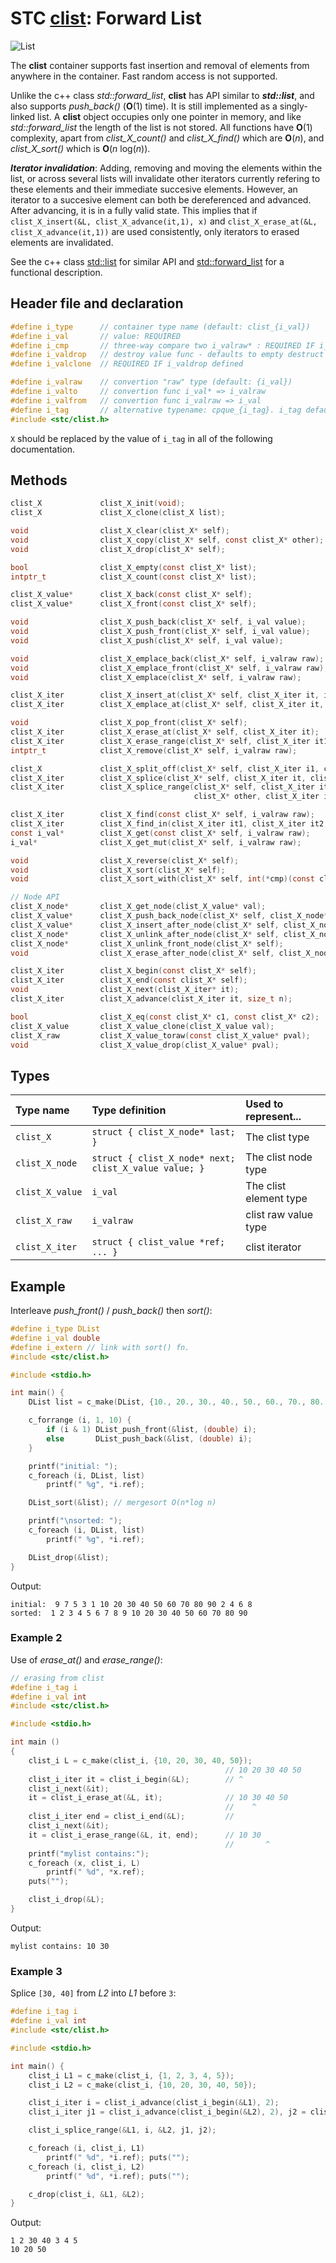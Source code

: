 # STC [clist](../include/stc/clist.h): Forward List
![List](pics/list.jpg)

The **clist** container supports fast insertion and removal of elements from anywhere in the container.
Fast random access is not supported.

Unlike the c++ class *std::forward_list*, **clist** has API similar to ***std::list***, and also supports
*push_back()* (**O**(1) time). It is still implemented as a singly-linked list. A **clist** object
occupies only one pointer in memory, and like *std::forward_list* the length of the list is not stored.
All functions have **O**(1) complexity, apart from *clist_X_count()* and *clist_X_find()* which are **O**(*n*),
and *clist_X_sort()* which is **O**(*n* log(*n*)).

***Iterator invalidation***: Adding, removing and moving the elements within the list, or across several lists
will invalidate other iterators currently refering to these elements and their immediate succesive elements.
However, an iterator to a succesive element can both be dereferenced and advanced. After advancing, it is 
in a fully valid state. This implies that if `clist_X_insert(&L, clist_X_advance(it,1), x)` and
`clist_X_erase_at(&L, clist_X_advance(it,1))` are used consistently, only iterators to erased elements are invalidated.

See the c++ class [std::list](https://en.cppreference.com/w/cpp/container/list) for similar API and
[std::forward_list](https://en.cppreference.com/w/cpp/container/forward_list) for a functional description.

## Header file and declaration

```c
#define i_type      // container type name (default: clist_{i_val})
#define i_val       // value: REQUIRED
#define i_cmp       // three-way compare two i_valraw* : REQUIRED IF i_valraw is a non-integral type
#define i_valdrop   // destroy value func - defaults to empty destruct
#define i_valclone  // REQUIRED IF i_valdrop defined

#define i_valraw    // convertion "raw" type (default: {i_val})
#define i_valto     // convertion func i_val* => i_valraw
#define i_valfrom   // convertion func i_valraw => i_val
#define i_tag       // alternative typename: cpque_{i_tag}. i_tag defaults to i_val
#include <stc/clist.h>
```

`X` should be replaced by the value of `i_tag` in all of the following documentation.

## Methods

```c
clist_X             clist_X_init(void);
clist_X             clist_X_clone(clist_X list);

void                clist_X_clear(clist_X* self);
void                clist_X_copy(clist_X* self, const clist_X* other);
void                clist_X_drop(clist_X* self);                                        // destructor

bool                clist_X_empty(const clist_X* list);
intptr_t            clist_X_count(const clist_X* list);                                 // size() in O(n) time

clist_X_value*      clist_X_back(const clist_X* self);
clist_X_value*      clist_X_front(const clist_X* self);

void                clist_X_push_back(clist_X* self, i_val value);                      // note: no pop_back()
void                clist_X_push_front(clist_X* self, i_val value);
void                clist_X_push(clist_X* self, i_val value);                           // alias for push_back()

void                clist_X_emplace_back(clist_X* self, i_valraw raw);
void                clist_X_emplace_front(clist_X* self, i_valraw raw);
void                clist_X_emplace(clist_X* self, i_valraw raw);                       // alias for emplace_back()

clist_X_iter        clist_X_insert_at(clist_X* self, clist_X_iter it, i_val value);     // return iter to new elem
clist_X_iter        clist_X_emplace_at(clist_X* self, clist_X_iter it, i_valraw raw);

void                clist_X_pop_front(clist_X* self);
clist_X_iter        clist_X_erase_at(clist_X* self, clist_X_iter it);                   // return iter after it
clist_X_iter        clist_X_erase_range(clist_X* self, clist_X_iter it1, clist_X_iter it2);
intptr_t            clist_X_remove(clist_X* self, i_valraw raw);                        // removes all matches

clist_X             clist_X_split_off(clist_X* self, clist_X_iter i1, clist_X_iter i2); // split off [i1, i2)
clist_X_iter        clist_X_splice(clist_X* self, clist_X_iter it, clist_X* other);     // return updated valid it
clist_X_iter        clist_X_splice_range(clist_X* self, clist_X_iter it,                // return updated valid it
                                         clist_X* other, clist_X_iter it1, clist_X_iter it2);

clist_X_iter        clist_X_find(const clist_X* self, i_valraw raw);
clist_X_iter        clist_X_find_in(clist_X_iter it1, clist_X_iter it2, i_valraw raw);
const i_val*        clist_X_get(const clist_X* self, i_valraw raw);
i_val*              clist_X_get_mut(clist_X* self, i_valraw raw);

void                clist_X_reverse(clist_X* self);
void                clist_X_sort(clist_X* self);
void                clist_X_sort_with(clist_X* self, int(*cmp)(const clist_X_value*, const clist_X_value*));

// Node API
clist_X_node*       clist_X_get_node(clist_X_value* val);                               // get enclosing node
clist_X_value*      clist_X_push_back_node(clist_X* self, clist_X_node* node);
clist_X_value*      clist_X_insert_after_node(clist_X* self, clist_X_node* ref, clist_X_node* node);
clist_X_node*       clist_X_unlink_after_node(clist_X* self, clist_X_node* ref);        // return unlinked node
clist_X_node*       clist_X_unlink_front_node(clist_X* self);                           // return unlinked node
void                clist_X_erase_after_node(clist_X* self, clist_X_node* node);

clist_X_iter        clist_X_begin(const clist_X* self);
clist_X_iter        clist_X_end(const clist_X* self);
void                clist_X_next(clist_X_iter* it);
clist_X_iter        clist_X_advance(clist_X_iter it, size_t n);                         // return n elements ahead.

bool                clist_X_eq(const clist_X* c1, const clist_X* c2);                   // equality test
clist_X_value       clist_X_value_clone(clist_X_value val);
clist_X_raw         clist_X_value_toraw(const clist_X_value* pval);
void                clist_X_value_drop(clist_X_value* pval);
```

## Types

| Type name           | Type definition                     | Used to represent...                     |
|:--------------------|:------------------------------------|:-----------------------------------------|
| `clist_X`           | `struct { clist_X_node* last; }`                      | The clist type         |
| `clist_X_node`      | `struct { clist_X_node* next; clist_X_value value; }` | The clist node type |
| `clist_X_value`     | `i_val`                                               | The clist element type |
| `clist_X_raw`       | `i_valraw`                                            | clist raw value type   |
| `clist_X_iter`      | `struct { clist_value *ref; ... }`                    | clist iterator         |

## Example

Interleave *push_front()* / *push_back()* then *sort()*:
```c
#define i_type DList
#define i_val double
#define i_extern // link with sort() fn.
#include <stc/clist.h>

#include <stdio.h>

int main() {
    DList list = c_make(DList, {10., 20., 30., 40., 50., 60., 70., 80., 90.});

    c_forrange (i, 1, 10) {
        if (i & 1) DList_push_front(&list, (double) i);
        else       DList_push_back(&list, (double) i);
    }

    printf("initial: ");
    c_foreach (i, DList, list)
        printf(" %g", *i.ref);

    DList_sort(&list); // mergesort O(n*log n)

    printf("\nsorted: ");
    c_foreach (i, DList, list)
        printf(" %g", *i.ref);

    DList_drop(&list);
}
```
Output:
```
initial:  9 7 5 3 1 10 20 30 40 50 60 70 80 90 2 4 6 8
sorted:  1 2 3 4 5 6 7 8 9 10 20 30 40 50 60 70 80 90
```
### Example 2

Use of *erase_at()* and *erase_range()*:
```c
// erasing from clist
#define i_tag i
#define i_val int
#include <stc/clist.h>

#include <stdio.h>

int main ()
{
    clist_i L = c_make(clist_i, {10, 20, 30, 40, 50});
                                                // 10 20 30 40 50
    clist_i_iter it = clist_i_begin(&L);        // ^
    clist_i_next(&it); 
    it = clist_i_erase_at(&L, it);              // 10 30 40 50
                                                //    ^
    clist_i_iter end = clist_i_end(&L);         //
    clist_i_next(&it);
    it = clist_i_erase_range(&L, it, end);      // 10 30
                                                //       ^
    printf("mylist contains:");
    c_foreach (x, clist_i, L)
        printf(" %d", *x.ref);
    puts("");

    clist_i_drop(&L);
}
```
Output:
```
mylist contains: 10 30
```

### Example 3

Splice `[30, 40]` from *L2* into *L1* before `3`:
```c
#define i_tag i
#define i_val int
#include <stc/clist.h>

#include <stdio.h>

int main() {
    clist_i L1 = c_make(clist_i, {1, 2, 3, 4, 5});
    clist_i L2 = c_make(clist_i, {10, 20, 30, 40, 50});

    clist_i_iter i = clist_i_advance(clist_i_begin(&L1), 2);
    clist_i_iter j1 = clist_i_advance(clist_i_begin(&L2), 2), j2 = clist_i_advance(j1, 2);

    clist_i_splice_range(&L1, i, &L2, j1, j2);

    c_foreach (i, clist_i, L1)
        printf(" %d", *i.ref); puts("");
    c_foreach (i, clist_i, L2)
        printf(" %d", *i.ref); puts("");

    c_drop(clist_i, &L1, &L2);
}
```
Output:
```
1 2 30 40 3 4 5
10 20 50
```
